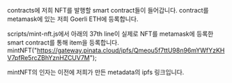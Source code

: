 contracts에 저희 NFT를 발행할 smart contract들이 들어갑니다.
contract를 metamask에 있는 저희 Goerli ETH에 등록합니다.

scripts/mint-nft.js에서
아래의 37th line이 실제로 NFT를 metamask에 등록한 smart contract를 통해 item을 등록합니다.
mintNFT("https://gateway.pinata.cloud/ipfs/Qmeou5f7ttU98n96mYWfYzKHV7pfRe5rcZBhYznHZCUV7M");

mintNFT의 인자는 이전에 저희가 만든 metadata의 ipfs 링크입니다.
